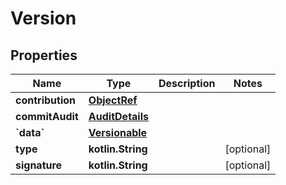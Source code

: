 
# Version

## Properties
Name | Type | Description | Notes
------------ | ------------- | ------------- | -------------
**contribution** | [**ObjectRef**](ObjectRef.md) |  | 
**commitAudit** | [**AuditDetails**](AuditDetails.md) |  | 
**&#x60;data&#x60;** | [**Versionable**](Versionable.md) |  | 
**type** | **kotlin.String** |  |  [optional]
**signature** | **kotlin.String** |  |  [optional]



